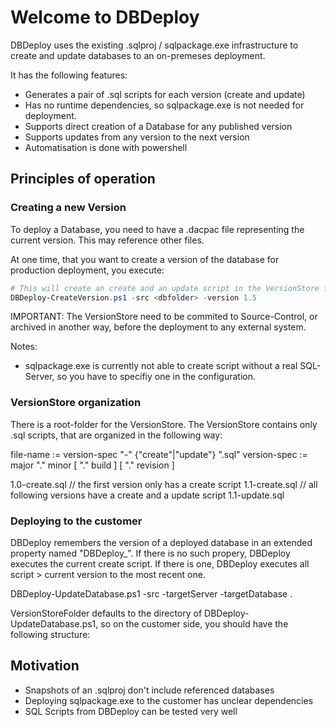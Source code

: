 ﻿# Welcome to DBDeploy

DBDeploy uses the existing .sqlproj / sqlpackage.exe infrastructure to create and update databases
to an on-premeses deployment.

It has the following features:

* Generates a pair of .sql scripts for each version (create and update)
* Has no runtime dependencies, so sqlpackage.exe is not needed for deployment.
* Supports direct creation of a Database for any published version
* Supports updates from any version to the next version
* Automatisation is done with powershell

## Principles of operation

### Creating a new Version

To deploy a Database, you need to have a .dacpac file representing the current version.
This may reference other files.

At one time, that you want to create a version of the database for production deployment,
you execute:

```powershell
# This will create an create and an update script in the VersionStore folder.
DBDeploy-CreateVersion.ps1 -src <dbfolder> -version 1.5
```

IMPORTANT: The VersionStore need to be commited to Source-Control, or archived in another way, before the deployment to any external system.

Notes:
* sqlpackage.exe is currently not able to create script without a real SQL-Server,
so you have to specifiy one in the configuration.

### VersionStore organization

There is a root-folder for the VersionStore. The VersionStore contains only .sql scripts, that are organized in the following way:

file-name := version-spec "-" {"create"|"update"} ".sql"
version-spec := major "." minor [ "." build ] [ "." revision ]

1.0-create.sql	// the first version only has a create script
1.1-create.sql	// all following versions have a create and a update script
1.1-update.sql


### Deploying to the customer

DBDeploy remembers the version of a deployed database in an extended property named "DBDeploy_<DBNAME>".
If there is no such propery, DBDeploy executes the current create script.
If there is one, DBDeploy executes all script > current version to the most recent one.

DBDeploy-UpdateDatabase.ps1 -src <VersionStoreFolder> -targetServer <servername> -targetDatabase <dbname>.

VersionStoreFolder defaults to the directory of DBDeploy-UpdateDatabase.ps1, so on the customer side, you should have the following structure:


## Motivation

* Snapshots of an .sqlproj don't include referenced databases
* Deploying sqlpackage.exe to the customer has unclear dependencies
* SQL Scripts from DBDeploy can be tested very well
